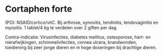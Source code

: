 # Cortaphen forte

(PO): NSAID/cortico/vitC. Bij arthrose, synovitis, tendinitis, tendovaginitis en myositis. 1 tablet/4 kg te verdelen over 2 giften per dag.

Contra-indicatie: Virusinfecties, diabetes mellitus, osteoporose, hart- en nierafwijkingen, schimmelinfecties, cornea ulcera, brandwonden, toediening bij zeer jonge dieren en in hoge doseringen bij drachtige dieren.
